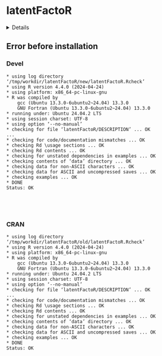# latentFactoR

<details>

* Version: 0.0.6
* GitHub: NA
* Source code: https://github.com/cran/latentFactoR
* Date/Publication: 2024-04-18 21:23:04 UTC
* Number of recursive dependencies: 197

Run `revdepcheck::cloud_details(, "latentFactoR")` for more info

</details>

## Error before installation

### Devel

```
* using log directory ‘/tmp/workdir/latentFactoR/new/latentFactoR.Rcheck’
* using R version 4.4.0 (2024-04-24)
* using platform: x86_64-pc-linux-gnu
* R was compiled by
    gcc (Ubuntu 13.3.0-6ubuntu2~24.04) 13.3.0
    GNU Fortran (Ubuntu 13.3.0-6ubuntu2~24.04) 13.3.0
* running under: Ubuntu 24.04.2 LTS
* using session charset: UTF-8
* using option ‘--no-manual’
* checking for file ‘latentFactoR/DESCRIPTION’ ... OK
...
* checking for code/documentation mismatches ... OK
* checking Rd \usage sections ... OK
* checking Rd contents ... OK
* checking for unstated dependencies in examples ... OK
* checking contents of ‘data’ directory ... OK
* checking data for non-ASCII characters ... OK
* checking data for ASCII and uncompressed saves ... OK
* checking examples ... OK
* DONE
Status: OK





```
### CRAN

```
* using log directory ‘/tmp/workdir/latentFactoR/old/latentFactoR.Rcheck’
* using R version 4.4.0 (2024-04-24)
* using platform: x86_64-pc-linux-gnu
* R was compiled by
    gcc (Ubuntu 13.3.0-6ubuntu2~24.04) 13.3.0
    GNU Fortran (Ubuntu 13.3.0-6ubuntu2~24.04) 13.3.0
* running under: Ubuntu 24.04.2 LTS
* using session charset: UTF-8
* using option ‘--no-manual’
* checking for file ‘latentFactoR/DESCRIPTION’ ... OK
...
* checking for code/documentation mismatches ... OK
* checking Rd \usage sections ... OK
* checking Rd contents ... OK
* checking for unstated dependencies in examples ... OK
* checking contents of ‘data’ directory ... OK
* checking data for non-ASCII characters ... OK
* checking data for ASCII and uncompressed saves ... OK
* checking examples ... OK
* DONE
Status: OK





```
